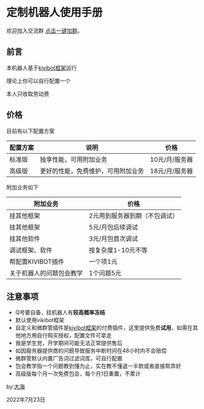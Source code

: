 # 定制机器人使用手册
欢迎加入交流群 [点击一键加群](https://jq.qq.com/?k=fjSGhscz "自动跳转到QQ")。


## 前言
本机器人基于[kivibot框架](https://vikiboss.github.io/KiviBot/)运行

理论上你可以自行配置一个

本人只收取劳动费

## 价格
目前有以下配置方案

| 配置方案 | 说明 | 价格 |
| ---------  | ------------------- | ----------- |
| 标准版     | 独享性能，可用附加业务 | 10元/月/服务器|
| 高级版     | 更好的性能，免费维护，可用附加业务 |18元/月/服务器 |

附加业务如下

|        附加业务       |        价格           |
| -------------------  | --------------------- |
| 挂其他框架            | 2元用到服务器到期（不包调试）|
| 挂其他框架            | 5元/月包后续调试 |
| 挂其他软件            | 3元/月包首次调试 |
|调试框架、软件         |按复杂度1-10元不等|
|帮配置KIVIBOT插件      |     一个项1元    |
|关于机器人的问题包会教学|    1个问题5元    |

## 注意事项

- Q号要自备，挂机器人有**较高概率冻结**
- 默认使用vikibot框架
- 自定义和微群管插件是[kivibot框架](https://vikiboss.github.io/KiviBot/)的付费插件，这里提供免费**试用**，如需在其他地方用自行购买授权，配置文件可拿走
- 我是学生党，开学期间可能无法正常提供售后
- 如因服务器提供商的问题导致服务中断时间在48小时内不会赔偿
- 微群管默认内置广告词过滤词库，可自行配置
- 包会教学指一个问题教到懂为止，实在教不懂退一半款或者直接帮弄好
- 高级版每个月一次免费包会，每个月1日重置，不累计

by:[大海](https://p2.a.yximgs.com/upic/2022/07/24/10/BMjAyMjA3MjQxMDU1MzJfMjU4MjAyNjg0Ml83OTk4OTI2NzIwN18yXzY=_B9501e58cc092b85a2a4a577e6cb25787.jpg)

2022年7月23日